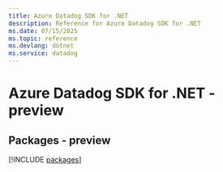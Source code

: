 ```yaml
---
title: Azure Datadog SDK for .NET
description: Reference for Azure Datadog SDK for .NET
ms.date: 07/15/2025
ms.topic: reference
ms.devlang: dotnet
ms.service: datadog
---
```

# Azure Datadog SDK for .NET - preview
## Packages - preview
[!INCLUDE [packages](datadog-index.md)]